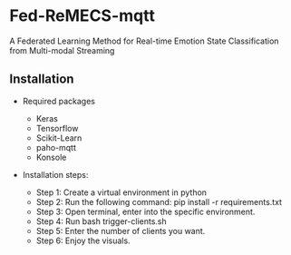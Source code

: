 # Fed-ReMECS-mqtt
A Federated Learning Method for Real-time Emotion State Classification from Multi-modal Streaming

## Installation 

- Required packages
  - Keras 
  - Tensorflow
  - Scikit-Learn
  - paho-mqtt 
  - Konsole
  
- Installation steps:
  - Step 1: Create a virtual environment in python
  - Step 2: Run the following command: 
              pip install -r requirements.txt 
  - Step 3: Open terminal, enter into the specific environment.
  - Step 4: Run bash trigger-clients.sh
  - Step 5: Enter the number of clients you want. 
  - Step 6: Enjoy the visuals.
